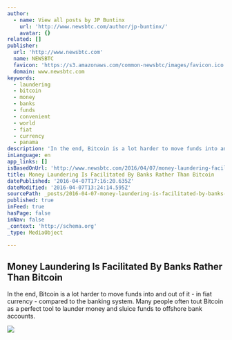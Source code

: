 ```yaml
---
author:
  - name: View all posts by JP Buntinx
    url: 'http://www.newsbtc.com/author/jp-buntinx/'
    avatar: {}
related: []
publisher:
  url: 'http://www.newsbtc.com'
  name: NEWSBTC
  favicon: 'https://s3.amazonaws.com/common-newsbtc/images/favicon.ico'
  domain: www.newsbtc.com
keywords:
  - laundering
  - bitcoin
  - money
  - banks
  - funds
  - convenient
  - world
  - fiat
  - currency
  - panama
description: 'In the end, Bitcoin is a lot harder to move funds into and out of it - in fiat currency - compared to the banking system. Many people often tout Bitcoin as a perfect tool to launder money and sluice funds to offshore bank accounts.'
inLanguage: en
app_links: []
isBasedOnUrl: 'http://www.newsbtc.com/2016/04/07/money-laundering-facilitated-banks-rather-bitcoin/'
title: Money Laundering Is Facilitated By Banks Rather Than Bitcoin
datePublished: '2016-04-07T17:16:20.635Z'
dateModified: '2016-04-07T13:24:14.595Z'
sourcePath: _posts/2016-04-07-money-laundering-is-facilitated-by-banks-rather-than-bitcoin.md
published: true
inFeed: true
hasPage: false
inNav: false
_context: 'http://schema.org'
_type: MediaObject

---
```

<article style=""><h1>Money Laundering Is Facilitated By Banks Rather Than Bitcoin</h1><p>In the end, Bitcoin is a lot harder to move funds into and out of it - in fiat currency - compared to the banking system. Many people often tout Bitcoin as a perfect tool to launder money and sluice funds to offshore bank accounts.</p><img src="http://s3.amazonaws.com/main-newsbtc-images/2016/04/07104617/shutterstock_356692706.jpg" /></article>